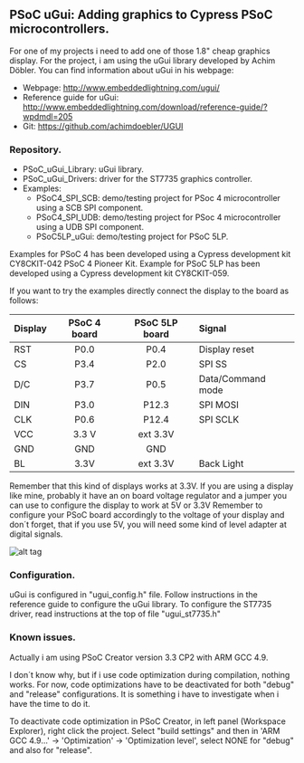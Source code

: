 ﻿## PSoC uGui: Adding graphics to Cypress PSoC microcontrollers. ##

For one of my projects i need to add one of those 1.8" cheap graphics display. For the project, i am using the uGui library developed by Achim Döbler.
You can find information about uGui in his webpage:

* Webpage: http://www.embeddedlightning.com/ugui/
* Reference guide for uGui: http://www.embeddedlightning.com/download/reference-guide/?wpdmdl=205
* Git: https://github.com/achimdoebler/UGUI


### Repository. ###
* PSoC_uGui_Library: uGui library.
* PSoC_uGui_Drivers: driver for the ST7735 graphics controller.
* Examples:
	* PSoC4_SPI_SCB: demo/testing project for PSoc 4 microcontroller using a SCB SPI component.
	* PSoC4_SPI_UDB: demo/testing project for PSoc 4 microcontroller using a UDB SPI component.
	* PSoC5LP_uGui: demo/testing project for PSoC 5LP.

Examples for PSoC 4 has been developed using a Cypress development kit CY8CKIT-042 PSoC 4 Pioneer Kit.
Example for PSoC 5LP has been developed using a Cypress development kit CY8CKIT-059.

If you want to try the examples directly connect the display to the board as follows:

| Display       | PSoC 4 board  | PSoC 5LP board| Signal
| ------------- |:-------------:|:-------------:|:--------
| RST           | P0.0          | P0.4          | Display reset
| CS            | P3.4          | P2.0          | SPI SS
| D/C           | P3.7          | P0.5          | Data/Command mode
| DIN           | P3.0          | P12.3         | SPI MOSI
| CLK           | P0.6          | P12.4         | SPI SCLK
| VCC           | 3.3 V         | ext 3.3V	|
| GND           | GND           | GND           |
| BL            | 3.3V          | ext 3.3V	| Back Light

Remember that this kind of displays works at 3.3V.
If you are using a display like mine, probably it have an on board voltage regulator and a jumper you can use to configure the display to work at 5V or 3.3V
Remember to configure your PSoC board accordingly to the voltage of your display and don´t forget, that if you use 5V, you will need some kind of level adapter at digital signals.

![alt tag](https://cloud.githubusercontent.com/assets/15149053/14770137/40f12f88-0a6a-11e6-9399-d25bcceb3137.png)

### Configuration. ###
uGui is configured in "ugui_config.h" file. Follow instructions in the reference guide to configure the uGui library.
To configure the ST7735 driver, read instructions at the top of file "ugui_st7735.h"


### Known issues. ###
Actually i am using PSoC Creator version 3.3 CP2 with ARM GCC 4.9.

I don´t know why, but if i use code optimization during compilation, nothing works. For now, code optimizations have to be deactivated for both "debug" and "release" configurations.
It is something i have to investigate when i have the time to do it.

To deactivate code optimization in PSoC Creator, in left panel (Workspace Explorer), right click the project. Select "build settings" and then in 'ARM GCC 4.9...' -> 'Optimization' -> 'Optimization level', select NONE for "debug" and also for "release".

